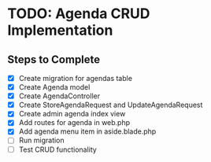 # TODO: Agenda CRUD Implementation

## Steps to Complete
- [x] Create migration for agendas table
- [x] Create Agenda model
- [x] Create AgendaController
- [x] Create StoreAgendaRequest and UpdateAgendaRequest
- [x] Create admin agenda index view
- [x] Add routes for agenda in web.php
- [x] Add agenda menu item in aside.blade.php
- [ ] Run migration
- [ ] Test CRUD functionality
